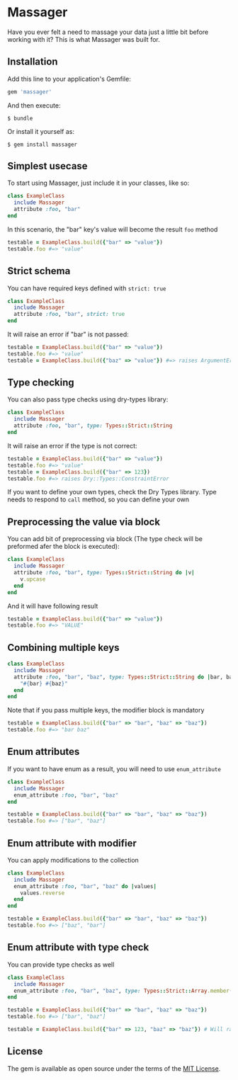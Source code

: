 # Massager

Have you ever felt a need to massage your data just a little bit before working with it? This is what Massager was built for.

## Installation

Add this line to your application's Gemfile:

```ruby
gem 'massager'
```

And then execute:

    $ bundle

Or install it yourself as:

    $ gem install massager

## Simplest usecase
To start using Massager, just include it in your classes, like so:
```ruby
class ExampleClass
  include Massager
  attribute :foo, "bar"
end
```
In this scenario, the "bar" key's value will become the result `foo` method
```ruby
testable = ExampleClass.build({"bar" => "value"})
testable.foo #=> "value"
```
## Strict schema
You can have required keys defined with `strict: true`
```ruby
class ExampleClass
  include Massager
  attribute :foo, "bar", strict: true
end
```
It will raise an error if "bar" is not passed:
```ruby
testable = ExampleClass.build({"bar" => "value"})
testable.foo #=> "value"
testable = ExampleClass.build({"baz" => "value"}) #=> raises ArgumentError
```

## Type checking
You can also pass type checks using dry-types library:
```ruby
class ExampleClass
  include Massager
  attribute :foo, "bar", type: Types::Strict::String
end
```
It will raise an error if the type is not correct:
```ruby
testable = ExampleClass.build({"bar" => "value"})
testable.foo #=> "value"
testable = ExampleClass.build({"bar" => 123})
testable.foo #=> raises Dry::Types::ConstraintError
```
If you want to define your own types, check the Dry Types library. Type needs to respond to `call` method, so 
you can define your own

## Preprocessing the value via block

You can add bit of preprocessing via block (The type check will be preformed afer the block is executed):
```ruby
class ExampleClass
  include Massager
  attribute :foo, "bar", type: Types::Strict::String do |v|
    v.upcase
  end
end
```
And it will have following result
```ruby
testable = ExampleClass.build({"bar" => "value"})
testable.foo #=> "VALUE"
```

## Combining multiple keys

```ruby
class ExampleClass
  include Massager
  attribute :foo, "bar", "baz", type: Types::Strict::String do |bar, baz|
    "#{bar} #{baz}"
  end
end
```
Note that if you pass multiple keys, the modifier block is mandatory

```ruby
testable = ExampleClass.build({"bar" => "bar", "baz" => "baz"})
testable.foo #=> "bar baz"
```

## Enum attributes
If you want to have enum as a result, you will need to use `enum_attribute`
```ruby
class ExampleClass
  include Massager
  enum_attribute :foo, "bar", "baz"
end
```
```ruby
testable = ExampleClass.build({"bar" => "bar", "baz" => "baz"})
testable.foo #=> ["bar", "baz"]
```

## Enum attribute with modifier
You can apply modifications to the collection
```ruby
class ExampleClass
  include Massager
  enum_attribute :foo, "bar", "baz" do |values| 
    values.reverse
  end
end
```
```ruby
testable = ExampleClass.build({"bar" => "bar", "baz" => "baz"})
testable.foo #=> ["baz", "bar"]
```

## Enum attribute with type check
You can provide type checks as well
```ruby
class ExampleClass
  include Massager
  enum_attribute :foo, "bar", "baz", type: Types::Strict::Array.member(Types::Strict::String)
end
```
```ruby
testable = ExampleClass.build({"bar" => "bar", "baz" => "baz"})
testable.foo #=> ["bar", "baz"]

testable = ExampleClass.build({"bar" => 123, "baz" => "baz"}) # Will raise Dry::Types::ConstraintError
```

## License

The gem is available as open source under the terms of the [MIT License](http://opensource.org/licenses/MIT).

